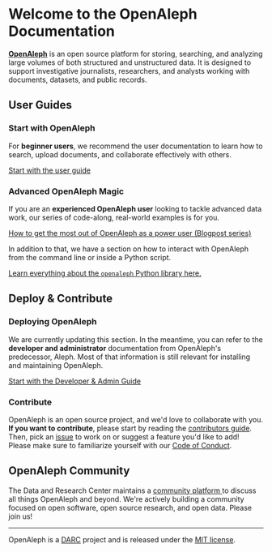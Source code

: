 # Welcome to the OpenAleph Documentation

[**OpenAleph**](https://openaleph.org) is an open source platform for storing, searching, and analyzing large volumes of both structured and unstructured data. It is designed to support investigative journalists, researchers, and analysts working with documents, datasets, and public records.

## User Guides

### Start with OpenAleph

For **beginner users**, we recommend the user documentation to learn how to search, upload documents, and collaborate effectively with others.

[Start with the user guide](user-guide/101/index.md)

### Advanced OpenAleph Magic

If you are an **experienced OpenAleph user** looking to tackle advanced data work, our series of code-along, real-world examples is for you.

[How to get the most out of OpenAleph as a power user (Blogpost series)](https://openaleph.org/blog/)

In addition to that, we have a section on how to interact with OpenAleph from the command line or inside a Python script.

[Learn everything about the `openaleph` Python library here.](user-guide/104/index.md)

## Deploy & Contribute

### Deploying OpenAleph
We are currently updating this section. In the meantime, you can refer to the **developer and administrator** documentation from OpenAleph's predecessor, Aleph. Most of that information is still relevant for installing and maintaining OpenAleph.

[Start with the Developer & Admin Guide](https://docs.aleph.occrp.org/developers/)

### Contribute
OpenAleph is an open source project, and we'd love to collaborate with you. **If you want to contribute**, please start by reading the [contributors guide](https://github.com/dataresearchcenter/openaleph/blob/main/CONTRIBUTING.md). Then, pick an [issue](https://github.com/dataresearchcenter/openaleph/issues) to work on or suggest a feature you'd like to add! Please make sure to familiarize yourself with our [Code of Conduct](https://github.com/dataresearchcenter/openaleph/blob/main/CODE_OF_CONDUCT.md).

## OpenAleph Community

The Data and Research Center maintains a [community platform ](https://darc.social) to discuss all things OpenAleph and beyond. We're actively building a community focused on open software, open source research, and open data. Please join us!

---
OpenAleph is a [DARC](https://dataresearchcenter.org) project and is released under the [MIT license](https://github.com/investigativedata/openaleph#MIT-1-ov-file).


